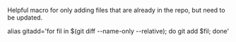 Helpful macro for only adding files that are already in the repo, but
need to be updated.

alias gitadd='for fil in $(git diff --name-only --relative); do git add $fil; done'
